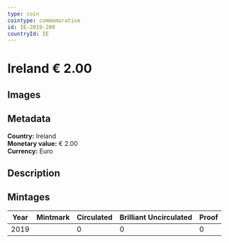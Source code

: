 ```yaml
---
type: coin
cointype: commemorative
id: IE-2019-200
countryId: IE
---
```


# Ireland € 2.00

## Images


## Metadata

**Country:** Ireland\
**Monetary value:** € 2.00\
**Currency:** Euro

## Description


## Mintages

| Year | Mintmark | Circulated | Brilliant Uncirculated | Proof |
| ---- | -------- | ---------- | ---------------------- | ----- |
| 2019 |  | 0| 0 | 0 |

